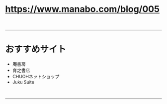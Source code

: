 # https://www.manabo.com/blog/005

<br>

---

# おすすめサイト
- 庵書房
- 育之書店
- CHUOHネットショップ
- Juku Suite

<br>

---

